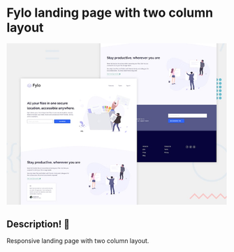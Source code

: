 # Fylo landing page with two column layout

![Design preview for the Fylo landing page with two column layout challenge](./design/desktop-preview.jpg)

## Description! 👋

Responsive landing page with two column layout.

